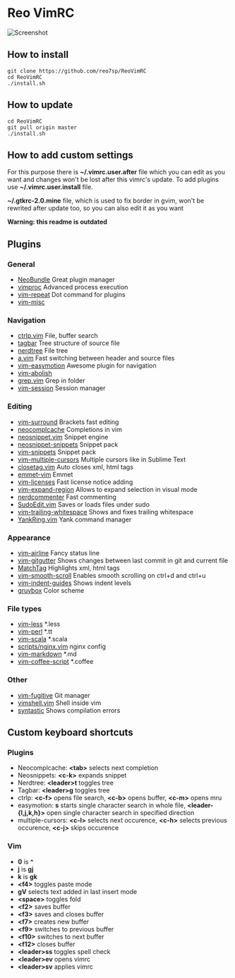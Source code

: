 # **Reo VimRC**

![Screenshot](http://i.imgur.com/SkHZbHa.png)

## How to install

    git clone https://github.com/reo7sp/ReoVimRC
    cd ReoVimRC
    ./install.sh


## How to update

    cd ReoVimRC
    git pull origin master
    ./install.sh


## How to add custom settings
For this purpose there is **~/.vimrc.user.after** file which you can edit as you want and changes won't be lost after this vimrc's update. To add plugins use **~/.vimrc.user.install** file.

**~/.gtkrc-2.0.mine** file, which is used to fix border in gvim, won't be rewrited after update too, so you can also edit it as you want


**Warning: this readme is outdated**

## Plugins

### General
- [NeoBundle](https://github.com/Shougo/neobundle.vim) Great plugin manager
- [vimproc](https://github.com/Shougo/vimproc.vim) Advanced process execution
- [vim-repeat](https://github.com/tpope/vim-repeat) Dot command for plugins
- [vim-misc](https://github.com/xolox/vim-misc)

### Navigation
- [ctrlp.vim](https://github.com/kien/ctrlp.vim) File, buffer search
- [tagbar](https://github.com/majutsushi/tagbar) Tree structure of source file
- [nerdtree](https://github.com/scrooloose/nerdtree) File tree
- [a.vim](https://github.com/vim-scripts/a.vim) Fast switching between header and source files
- [vim-easymotion](https://github.com/Lokaltog/vim-easymotion) Awesome plugin for navigation
- [vim-abolish](https://github.com/tpope/vim-abolish)
- [grep.vim](https://github.com/vim-scripts/grep.vim) Grep in folder
- [vim-session](https://github.com/xolox/vim-session) Session manager

### Editing
- [vim-surround](https://github.com/tpope/vim-surround) Brackets fast editing
- [neocomplcache](https://github.com/Shougo/neocomplcache) Completions in vim
- [neosnippet.vim](https://github.com/Shougo/neosnippet.vim) Snippet engine
- [neosnippet-snippets](https://github.com/Shougo/neosnippet-snippets) Snippet pack
- [vim-snippets](https://github.com/honza/vim-snippets) Snippet pack
- [vim-multiple-cursors](https://github.com/terryma/vim-multiple-cursors) Multiple cursors like in Sublime Text
- [closetag.vim](https://github.com/docunext/closetag.vim) Auto closes xml, html tags
- [emmet-vim](https://github.com/mattn/emmet-vim) Emmet
- [vim-licenses](https://github.com/antoyo/vim-licenses) Fast license notice adding
- [vim-expand-region](https://github.com/terryma/vim-expand-region) Allows to expand selection in visual mode
- [nerdcommenter](https://github.com/scrooloose/nerdcommenter) Fast commenting
- [SudoEdit.vim](https://github.com/chrisbra/SudoEdit.vim) Saves or loads files under sudo
- [vim-trailing-whitespace](https://github.com/bronson/vim-trailing-whitespace) Shows and fixes trailing whitespace
- [YankRing.vim](https://github.com/vim-scripts/YankRing.vim) Yank command manager

### Appearance
- [vim-airline](https://github.com/bling/vim-airline) Fancy status line
- [vim-gitgutter](https://github.com/airblade/vim-gitgutter) Shows changes between last commit in git and current file
- [MatchTag](https://github.com/gregsexton/MatchTag) Highlights xml, html tags
- [vim-smooth-scroll](https://github.com/terryma/vim-smooth-scroll) Enables smooth scrolling on ctrl+d and ctrl+u
- [vim-indent-guides](https://github.com/nathanaelkane/vim-indent-guides) Shows indent levels
- [gruvbox](https://github.com/morhetz/gruvbox) Color scheme

### File types
- [vim-less](https://github.com/groenewege/vim-less) \*.less
- [vim-perl](https://github.com/vim-perl/vim-perl) \*.tt
- [vim-scala](https://github.com/derekwyatt/vim-scala) \*.scala
- [scripts/nginx.vim](https://github.com/vim-scripts/nginx.vim) nginx config
- [vim-markdown](https://github.com/tpope/vim-markdown) \*.md
- [vim-coffee-script](https://github.com/kchmck/vim-coffee-script) \*.coffee

### Other
- [vim-fugitive](https://github.com/tpope/vim-fugitive) Git manager
- [vimshell.vim](https://github.com/Shougo/vimshell.vim) Shell inside vim
- [syntastic](https://github.com/scrooloose/syntastic) Shows compilation errors


## Custom keyboard shortcuts

### Plugins
- Neocomplcache: **&lt;tab&gt;** selects next completion
- Neosnippets: **&lt;c-k&gt;** expands snippet
- Nerdtree: **&lt;leader&gt;t** toggles tree
- Tagbar: **&lt;leader&gt;g** toggles tree
- ctrlp: **&lt;c-f&gt;** opens file search, **&lt;c-b&gt;** opens buffer, **&lt;c-m&gt;** opens mru
- easymotion: **s** starts single character search in whole file, **&lt;leader-{l,j,k,h}&gt;** open single character search in specified direction
- multiple-cursors: **&lt;c-l&gt;** selects next occurence, **&lt;c-h&gt;** selects previous occurence, **&lt;c-j&gt;** skips occurence

### Vim
- **0** is **^**
- **j** is **gj**
- **k** is **gk**
- **&lt;f4&gt;** toggles paste mode
- **gV** selects text added in last insert mode
- **&lt;space&gt;** toggles fold
- **&lt;f2&gt;** saves buffer
- **&lt;f3&gt;** saves and closes buffer
- **&lt;f7&gt;** creates new buffer
- **&lt;f9&gt;** switches to previous buffer
- **&lt;f10&gt;** switches to next buffer
- **&lt;f12&gt;** closes buffer
- **&lt;leader&gt;ss** toggles spell check
- **&lt;leader&gt;ev** opens vimrc
- **&lt;leader&gt;sv** applies vimrc
